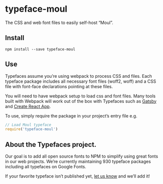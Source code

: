 
# typeface-moul

The CSS and web font files to easily self-host “Moul”.

## Install

`npm install --save typeface-moul`

## Use

Typefaces assume you’re using webpack to process CSS and files. Each typeface
package includes all necessary font files (woff2, woff) and a CSS file with
font-face declarations pointing at these files.

You will need to have webpack setup to load css and font files. Many tools built
with Webpack will work out of the box with Typefaces such as [Gatsby](https://github.com/gatsbyjs/gatsby)
and [Create React App](https://github.com/facebookincubator/create-react-app).

To use, simply require the package in your project’s entry file e.g.

```javascript
// Load Moul typeface
require('typeface-moul')
```

## About the Typefaces project.

Our goal is to add all open source fonts to NPM to simplify using great fonts in
our web projects. We’re currently maintaining 930 typeface packages
including all typefaces on Google Fonts.

If your favorite typeface isn’t published yet, [let us know](https://github.com/KyleAMathews/typefaces)
and we’ll add it!
